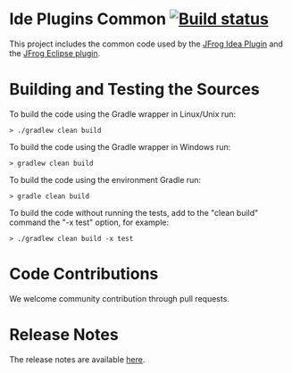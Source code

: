 # Ide Plugins Common [![Build status](https://github.com/jfrog/ide-plugins-common/actions/workflows/test.yml/badge.svg)](https://github.com/jfrog/ide-plugins-common/actions/workflows/test.yml)

This project includes the common code used by the [JFrog Idea Plugin](https://github.com/jfrog/jfrog-idea-plugin) and the [JFrog Eclipse plugin](https://github.com/jfrog/jfrog-eclipse-plugin).

# Building and Testing the Sources

To build the code using the Gradle wrapper in Linux/Unix run:  
```
> ./gradlew clean build
```
To build the code using the Gradle wrapper in Windows run:  
```
> gradlew clean build
```
To build the code using the environment Gradle run:  
```
> gradle clean build
```
To build the code without running the tests, add to the "clean build" command the "-x test" option, for example:
```
> ./gradlew clean build -x test
```

# Code Contributions
We welcome community contribution through pull requests.

# Release Notes
The release notes are available [here](RELEASE.md#release-notes).
